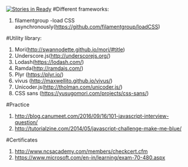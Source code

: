 [![Stories in Ready](https://badge.waffle.io/mohammed84raja/todolist.png?label=ready&title=Ready)](https://waffle.io/mohammed84raja/todolist?utm_source=badge)
#Different frameworks:

1. filamentgroup -load CSS asynchronously(https://github.com/filamentgroup/loadCSS)


#Utility library:

1. Mori(http://swannodette.github.io/mori/#title)
2. Underscore.js(http://underscorejs.org/)
3. Lodash(https://lodash.com/)
4. Ramda(http://ramdajs.com/)
5. Plyr (https://plyr.io/)
6. vivus (http://maxwellito.github.io/vivus/)
7. Unicoder.js(http://tholman.com/unicoder.js/)
8. CSS sans (https://yusugomori.com/projects/css-sans/)

#Practice
1. http://blog.canumeet.com/2016/09/16/101-javascript-interview-question/
2. http://tutorialzine.com/2014/05/javascript-challenge-make-me-blue/

#Certificates

1. http://www.ncsacademy.com/members/checkcert.cfm
2. https://www.microsoft.com/en-in/learning/exam-70-480.aspx
